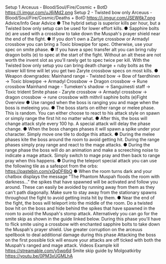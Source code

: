 Setup 1 
Arceuus - Blood/Soul/Fire/Cosmic + BotD
https://i.imgur.com/uJ6jMd2.png 
Setup 2 - Twisted bow only
Arceuus - Blood/Soul/Fire/Cosmic/Deaths + BotD
https://i.imgur.com/JSEW6k7.png 
Advice/Info
Gear Advice
● The hybrid setup is superior kills per hour, but a Twisted bow only setup can be used for lower effort kills.
● Sapphire bolts (e) are used with a crossbow to take down the Muspah's prayer shield near the end of the fight.
● If you don't own a Zartye crossbow or Armadyl crossbow you can bring a Toxic blowpipe for spec. Otherwise, use your spec on smite phase.
● If you have a spec transfer alt you can bring ruby dragon bolts (e) to spec at the start of the fight. Without an alt these are not worth the invent slot as you'll rarely get to spec twice per kill. With the Twisted bow only setup you can bring death charge + ruby bolts as the slower kill time will let you get two Zaryte crossbow specs on most kills.
● Weapon downgrades: 
Mainhand range - Twisted bow → Bow of faerdhinen → Toxic blowpipe → Armadyl Crossbow → Dragon crossbow → Rune crossbow
Mainhand mage - Tumeken's shadow → Sanguinesti staff → Toxic trident 
Smite phase - Zaryte crossbow → Armadyl crossbow → dragon crossbow → rune crossbow with mithril saphire bolts (e)Fight Overview
● Use ranged when the boss is ranging you and mage when the boss is meleeing you.
● The boss starts on either range or melee phase. This is random. You can either choose to react to his attack style on spawn or simply range the first hit no matter what.
● After this, the boss will change attack style every 100 hp. A special attack will delay the phase change.
● When the boss changes phases it will spawn a spike under your character. Simply move one tile to dodge this attack.
● During the melee phases kite the boss around the room to avoid getting hit. During the range phases simply pray range and react to the mage attacks. 
● During the range phase the boss will do an animation and make a screeching noise to indicate a mage attack. Simply switch to mage pray and then back to range pray when this happens.
● During the teleport special attack you can use the following tile as a safespot from the orbs: https://pastebin.com/xQgDF6bQ
● When the room turns dark and your chatbox displays the message "The Phantom Muspah floods the room with darkness..." the spikes that have spawned will be activated and follow you around. These can easily be avoided by running away from them as they can't path diagonally. Make sure to stay away from the stationary spawns throughout the fight to avoid getting insta hit by them.
● Near the end of the fight, the boss will teleport into the middle of the room. Do a twisted bow hit on the boss and hide behind the spikes that have spawned in the room to avoid the Muspah's stomp attack. Alternatively you can go for the smite skip as shown in the guide linked below. During this phase you'll have to flick smite using a crossbow with enchanted sapphire bolts to take down the Muspah's prayer shield. Use greater corruption on the arceuus spellbook to deal additional damage during this phase
Attacking the boss on the first possible tick will ensure your attacks are off ticked with both the Muspah's ranged and mage attack.
Videos
Example kill
https://streamable.com/y5wp6d 
Smite skip guide by Molgoatkirby
https://youtu.be/0PM3xUGMLhA
